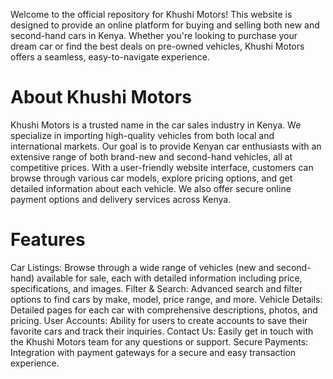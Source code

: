 <hi>Welcome to the official repository for Khushi Motors!</h1>
This website is designed to provide an online platform for buying and selling both new and second-hand cars in Kenya.
Whether you're looking to purchase your dream car or find the best deals on pre-owned vehicles, Khushi Motors offers a seamless, easy-to-navigate experience.
<h1>About Khushi Motors</h1>
Khushi Motors is a trusted name in the car sales industry in Kenya. We specialize in importing high-quality vehicles from both local and international markets. Our goal is to provide Kenyan car enthusiasts with an extensive range of both brand-new and second-hand vehicles, all at competitive prices.
With a user-friendly website interface, customers can browse through various car models, explore pricing options, and get detailed information about each vehicle. We also offer secure online payment options and delivery services across Kenya.
<h1>Features</h1>
Car Listings: Browse through a wide range of vehicles (new and second-hand) available for sale, each with detailed information including price, specifications, and images.
Filter & Search: Advanced search and filter options to find cars by make, model, price range, and more.
Vehicle Details: Detailed pages for each car with comprehensive descriptions, photos, and pricing.
User Accounts: Ability for users to create accounts to save their favorite cars and track their inquiries.
Contact Us: Easily get in touch with the Khushi Motors team for any questions or support.
Secure Payments: Integration with payment gateways for a secure and easy transaction experience.

